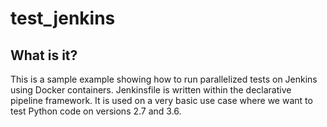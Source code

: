 # test_jenkins
  
## What is it?  
  
This is a sample example showing how to run parallelized tests on Jenkins using Docker containers. Jenkinsfile is written within the declarative pipeline framework. It is used on a very basic use case where we want to test Python code on versions 2.7 and 3.6.

